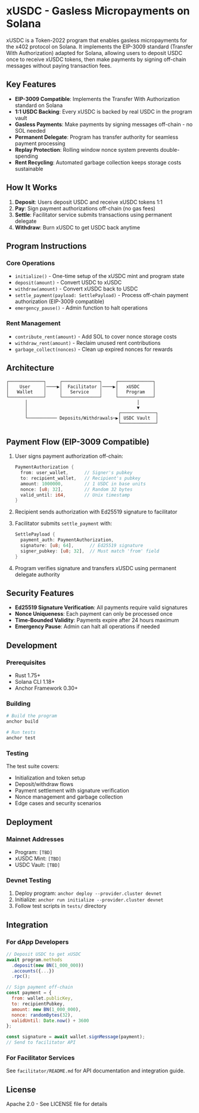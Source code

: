 # xUSDC - Gasless Micropayments on Solana

xUSDC is a Token-2022 program that enables gasless micropayments for the x402 protocol on Solana. It implements the EIP-3009 standard (Transfer With Authorization) adapted for Solana, allowing users to deposit USDC once to receive xUSDC tokens, then make payments by signing off-chain messages without paying transaction fees.

## Key Features

- **EIP-3009 Compatible**: Implements the Transfer With Authorization standard on Solana
- **1:1 USDC Backing**: Every xUSDC is backed by real USDC in the program vault
- **Gasless Payments**: Make payments by signing messages off-chain - no SOL needed
- **Permanent Delegate**: Program has transfer authority for seamless payment processing
- **Replay Protection**: Rolling window nonce system prevents double-spending
- **Rent Recycling**: Automated garbage collection keeps storage costs sustainable

## How It Works

1. **Deposit**: Users deposit USDC and receive xUSDC tokens 1:1
2. **Pay**: Sign payment authorizations off-chain (no gas fees)
3. **Settle**: Facilitator service submits transactions using permanent delegate
4. **Withdraw**: Burn xUSDC to get USDC back anytime

## Program Instructions

### Core Operations
- `initialize()` - One-time setup of the xUSDC mint and program state
- `deposit(amount)` - Convert USDC to xUSDC
- `withdraw(amount)` - Convert xUSDC back to USDC
- `settle_payment(payload: SettlePayload)` - Process off-chain payment authorization (EIP-3009 compatible)
- `emergency_pause()` - Admin function to halt operations

### Rent Management
- `contribute_rent(amount)` - Add SOL to cover nonce storage costs
- `withdraw_rent(amount)` - Reclaim unused rent contributions
- `garbage_collect(nonces)` - Clean up expired nonces for rewards

## Architecture

```
┌─────────────┐     ┌──────────────┐     ┌─────────────┐
│    User     │────▶│  Facilitator │────▶│   xUSDC     │
│   Wallet    │     │   Service    │     │   Program   │
└─────────────┘     └──────────────┘     └─────────────┘
       │                                         │
       │                                         ▼
       │                                  ┌─────────────┐
       └─────────── Deposits/Withdrawals─▶│ USDC Vault  │
                                          └─────────────┘
```

## Payment Flow (EIP-3009 Compatible)

1. User signs payment authorization off-chain:
   ```rust
   PaymentAuthorization {
     from: user_wallet,      // Signer's pubkey
     to: recipient_wallet,   // Recipient's pubkey
     amount: 1000000,        // 1 USDC in base units
     nonce: [u8; 32],        // Random 32 bytes
     valid_until: i64,       // Unix timestamp
   }
   ```

2. Recipient sends authorization with Ed25519 signature to facilitator

3. Facilitator submits `settle_payment` with:
   ```rust
   SettlePayload {
     payment_auth: PaymentAuthorization,
     signature: [u8; 64],      // Ed25519 signature
     signer_pubkey: [u8; 32],  // Must match 'from' field
   }
   ```

4. Program verifies signature and transfers xUSDC using permanent delegate authority

## Security Features

- **Ed25519 Signature Verification**: All payments require valid signatures
- **Nonce Uniqueness**: Each payment can only be processed once
- **Time-Bounded Validity**: Payments expire after 24 hours maximum
- **Emergency Pause**: Admin can halt all operations if needed

## Development

### Prerequisites
- Rust 1.75+
- Solana CLI 1.18+
- Anchor Framework 0.30+

### Building
```bash
# Build the program
anchor build

# Run tests
anchor test
```

### Testing
The test suite covers:
- Initialization and token setup
- Deposit/withdraw flows
- Payment settlement with signature verification
- Nonce management and garbage collection
- Edge cases and security scenarios

## Deployment

### Mainnet Addresses
- Program: `[TBD]`
- xUSDC Mint: `[TBD]`
- USDC Vault: `[TBD]`

### Devnet Testing
1. Deploy program: `anchor deploy --provider.cluster devnet`
2. Initialize: `anchor run initialize --provider.cluster devnet`
3. Follow test scripts in `tests/` directory

## Integration

### For dApp Developers
```javascript
// Deposit USDC to get xUSDC
await program.methods
  .deposit(new BN(1_000_000))
  .accounts({...})
  .rpc();

// Sign payment off-chain
const payment = {
  from: wallet.publicKey,
  to: recipientPubkey,
  amount: new BN(1_000_000),
  nonce: randomBytes(32),
  validUntil: Date.now() + 3600
};

const signature = await wallet.signMessage(payment);
// Send to facilitator API
```

### For Facilitator Services
See `facilitator/README.md` for API documentation and integration guide.

## License

Apache 2.0 - See LICENSE file for details